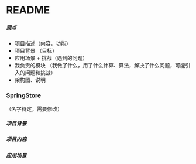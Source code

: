 # README

##### 要点

- 项目描述（内容，功能）
- 项目背景 （目标）
- 应用场景 + 挑战（遇到的问题）
- 我负责的模块 （我做了什么，用了什么计算、算法，解决了什么问题，可能引入的问题和挑战）
- 架构图、说明





### SpringStore

（名字待定，需要修改）



##### 项目背景



##### 项目内容



##### 应用场景